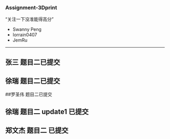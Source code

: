 ### Assignment-3Dprint
“关注一下没准能得高分”
- Swanny Peng 
- lorrain0407 
- JemRu
---

## 张三 题目二已提交
## 徐瑞 题目二已提交
##罗圣伟 题目二已提交
## 徐瑞 题目二 update1 已提交
## 郑文杰 题目二 已提交
